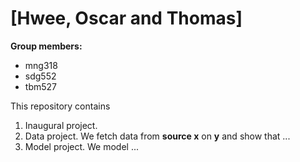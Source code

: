 # \[Hwee, Oscar and Thomas\]

**Group members:**
- mng318
- sdg552
- tbm527

This repository contains  
1. Inaugural project. 
2. Data project. We fetch data from **source x** on **y** and show that ...
3. Model project. We model ...
